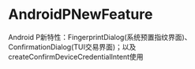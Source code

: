 # AndroidPNewFeature
Android P新特性：FingerprintDialog(系统预置指纹界面)、ConfirmationDialog(TUI交易界面)；以及createConfirmDeviceCredentialIntent使用
